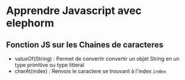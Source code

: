 # Apprendre Javascript avec elephorm

## Fonction JS sur les Chaines de caracteres

- valueOf(String) : Permet de convertir convertir un objet String en un type primitive ou type litteral
- charAt(index) : Renvois le caractere se trouvant à l'index `index`

